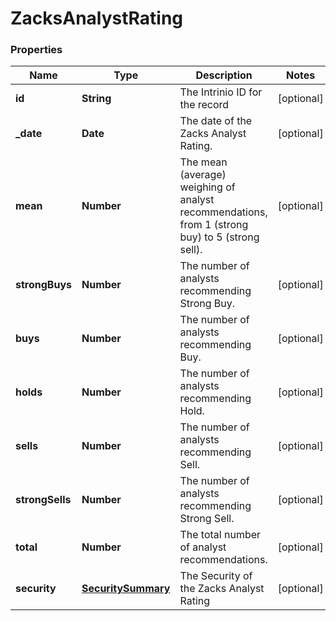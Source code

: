 # ZacksAnalystRating

### Properties
Name | Type | Description | Notes
------------ | ------------- | ------------- | -------------
**id** | **String** | The Intrinio ID for the record | [optional] 
**_date** | **Date** | The date of the Zacks Analyst Rating. | [optional] 
**mean** | **Number** | The mean (average) weighing of analyst recommendations, from 1 (strong buy) to 5 (strong sell). | [optional] 
**strongBuys** | **Number** | The number of analysts recommending Strong Buy. | [optional] 
**buys** | **Number** | The number of analysts recommending Buy. | [optional] 
**holds** | **Number** | The number of analysts recommending Hold. | [optional] 
**sells** | **Number** | The number of analysts recommending Sell. | [optional] 
**strongSells** | **Number** | The number of analysts recommending Strong Sell. | [optional] 
**total** | **Number** | The total number of analyst recommendations. | [optional] 
**security** | [**SecuritySummary**](SecuritySummary.md) | The Security of the Zacks Analyst Rating | [optional] 




